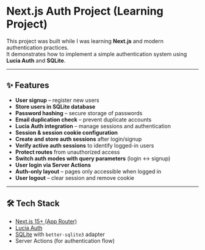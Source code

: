 # Next.js Auth Project (Learning Project)

This project was built while I was learning **Next.js** and modern authentication practices.  
It demonstrates how to implement a simple authentication system using **Lucia Auth** and **SQLite**.

---

## ✨ Features

- **User signup** – register new users  
-  **Store users in SQLite database**  
-  **Password hashing** – secure storage of passwords  
-  **Email duplication check** – prevent duplicate accounts  
-  **Lucia Auth integration** – manage sessions and authentication  
-  **Session & session cookie configuration**  
-  **Create and store auth sessions** after login/signup  
-  **Verify active auth sessions** to identify logged-in users  
-  **Protect routes** from unauthorized access  
-  **Switch auth modes with query parameters** (login ↔ signup)  
-  **User login via Server Actions**  
-  **Auth-only layout** – pages only accessible when logged in  
-  **User logout** – clear session and remove cookie  

---

## 🛠️ Tech Stack

- [Next.js 15+ (App Router)](https://nextjs.org/)  
- [Lucia Auth](https://lucia-auth.com/)  
- [SQLite](https://www.sqlite.org/) with `better-sqlite3` adapter  
- Server Actions (for authentication flow) 